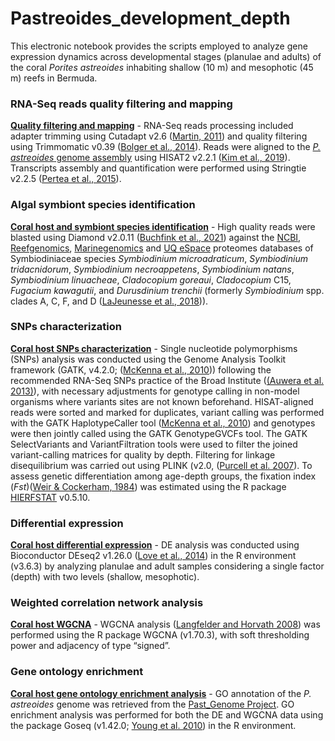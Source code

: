 # Pastreoides_development_depth

This electronic notebook provides the scripts employed to analyze gene expression dynamics across developmental stages (planulae and adults) of the coral _Porites astreoides_ inhabiting shallow (10 m) and mesophotic (45 m) reefs in Bermuda.


### RNA-Seq reads quality filtering and mapping

**[Quality filtering and mapping](https://github.com/fscucchia/Pastreoides_development_depth/tree/main/Filtering_and_Mapping)** - RNA-Seq reads processing included adapter trimming using Cutadapt v2.6 ([Martin, 2011](https://doi.org/10.14806/ej.17.1.200)) and quality filtering using Trimmomatic v0.39 ([Bolger et al., 2014](https://doi.org/10.1093/bioinformatics/btu170)). Reads were aligned to the [_P. astreoides_ genome assembly](https://osf.io/ed8xu/) using HISAT2 v2.2.1 ([Kim et al., 2019](https://www.nature.com/articles/s41587-019-0201-4)). Transcripts assembly and quantification were performed using Stringtie v2.2.5 ([Pertea et al., 2015](https://www.nature.com/articles/nbt.3122)).

### Algal symbiont species identification

**[Coral host and symbiont species identification](https://github.com/fscucchia/Pastreoides_development_depth/tree/main/Species_Identification)** - High quality reads were blasted using Diamond v2.0.11 ([Buchfink et al., 2021](https://www.nature.com/articles/s41592-021-01101-x)) against the [NCBI](https://www.ncbi.nlm.nih.gov/), [Reefgenomics](http://reefgenomics.org/), [Marinegenomics](https://marinegenomics.oist.jp/gallery) and [UQ eSpace](https://espace.library.uq.edu.au/view/UQ:f1b3a11) proteomes databases of Symbiodiniaceae species _Symbiodinium microadraticum_, _Symbiodinium tridacnidorum_, _Symbiodinium necroappetens_, _Symbiodinium natans_, _Symbiodinium linuacheae_, _Cladocopium goreaui_, _Cladocopium_ C15, _Fugacium kawagutii_,  and _Durusdinium trenchii_  (formerly _Symbiodinium_ spp. clades A, C, F, and D ([LaJeunesse et al., 2018](https://doi.org/10.1016/j.cub.2018.07.008))).

### SNPs characterization

**[Coral host SNPs characterization](https://github.com/fscucchia/Pastreoides_development_depth/tree/main/SNPs)** - Single nucleotide polymorphisms (SNPs) analysis was conducted using the Genome Analysis Toolkit framework (GATK, v4.2.0; ([McKenna et al., 2010](https://doi.org/10.1101/gr.107524.110))) following the recommended RNA-Seq SNPs practice of the Broad Institute ([(Auwera et al. 2013)](https://currentprotocols.onlinelibrary.wiley.com/doi/10.1002/0471250953.bi1110s43)), with necessary adjustments for genotype calling in non-model organisms where variants sites are not known beforehand. HISAT-aligned reads were sorted and marked for duplicates, variant calling was performed with the GATK HaplotypeCaller tool ([McKenna et al., 2010](https://doi.org/10.1101/gr.107524.110)) and genotypes were then jointly called using the GATK GenotypeGVCFs tool. The GATK SelectVariants and VariantFiltration tools were used to filter the joined variant-calling matrices for quality by depth. Filtering for linkage disequilibrium was carried out using PLINK (v2.0, ([Purcell et al. 2007](https://www.cell.com/ajhg/fulltext/S0002-9297(07)61352-4)).
To assess genetic differentiation among age-depth groups, the fixation index (_Fst_)([Weir & Cockerham, 1984](https://doi.org/10.1111/j.1558-5646.1984.tb05657.x)) was estimated using the R package [HIERFSTAT](https://cran.r-project.org/web/packages/hierfstat/index.html) v0.5.10. 

### Differential expression

**[Coral host differential expression](https://github.com/fscucchia/Pastreoides_development_depth/tree/main/DE)** - DE analysis was conducted using Bioconductor DEseq2 v1.26.0 ([Love et al., 2014](https://doi.org/10.1186/s13059-014-0550-8)) in the R environment (v3.6.3) by analyzing planulae and adult samples considering a single factor (depth) with two levels (shallow, mesophotic).

### Weighted correlation network analysis

**[Coral host WGCNA](https://github.com/fscucchia/Pastreoides_development_depth/tree/main/WGCNA)** - WGCNA analysis ([Langfelder and Horvath 2008](https://bmcbioinformatics.biomedcentral.com/articles/10.1186/1471-2105-9-559)) was performed using the R package WGCNA (v1.70.3), with soft thresholding power and adjacency of type “signed”.  

### Gene ontology enrichment

**[Coral host gene ontology enrichment analysis](https://github.com/fscucchia/Pastreoides_development_depth/tree/main/GO_Enrichment)** - GO annotation of the _P. astreoides_ genome was retrieved from the [Past_Genome Project](https://osf.io/ed8xu/). GO enrichment analysis was performed for both the DE and WGCNA data using the package Goseq (v1.42.0; [Young et al. 2010](https://genomebiology.biomedcentral.com/articles/10.1186/gb-2010-11-2-r14)) in the R environment.  
